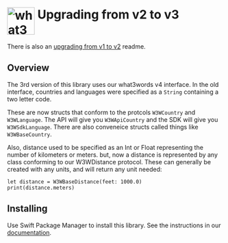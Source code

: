 # <img valign='top' src="https://what3words.com/assets/images/w3w_square_red.png" width="64" height="64" alt="what3words">&nbsp;Upgrading from v2 to v3

There is also an [upgrading from v1 to v2](UpgradeFromV1.md) readme.

Overview
--------

The 3rd version of this library uses our what3words v4 interface.  In the old interface, countries and languages were specified as a `String` containing a two letter code.

These are now structs that conform to the protcols `W3WCountry` and `W3WLanguage`.  The API will give you `W3WApiCountry` and the SDK will give you `W3WSdkLanguage`.  There are also conveneice structs called things like `W3WBaseCountry`.

Also, distance used to be specified as an Int or Float representing the number of kilometers or meters.  but, now a distance is represented by any class conforming to our W3WDistance protocol.  These can generally be created with any units, and will return any unit needed:

```
let distance = W3WBaseDistance(feet: 1000.0)
print(distance.meters)
```

Installing
----------

Use Swift Package Manager to install this library.  See the instructions in our [documentation](https://github.com/what3words/w3w-swift-components/blob/master/Documentation/autosuggest.md).

